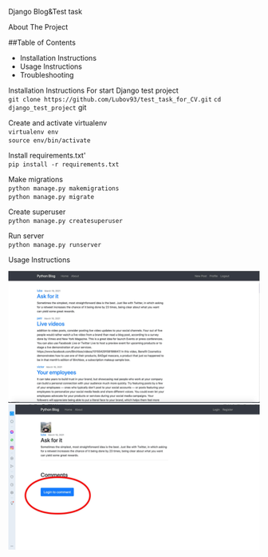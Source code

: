 Django Blog&Test task 

About The Project



##Table of Contents

- Installation Instructions</br>
- Usage Instructions</br>
- Troubleshooting



Installation Instructions
For start Django test project<br>
`git clone https://github.com/Lubov93/test_task_for_CV.git`
`cd django_test_project`
git

Create and activate virtualenv</br>
`virtualenv env`</br>
`source env/bin/activate`

Install requirements.txt'</br>
`pip install -r requirements.txt`

Make migrations</br>
`python manage.py makemigrations`</br>
`python manage.py migrate`</br>

Create superuser</br>
`python manage.py createsuperuser`</br>

Run server</br>
`python manage.py runserver`</br>


Usage Instructions

![](https://github.com/Lubov93/test_task_for_CV/blob/main/django_test_project/media/blog/images/изображение_viber_2021-03-19_21-12-53.jpg)
![](https://github.com/Lubov93/test_task_for_CV/blob/main/django_test_project/media/blog/images/изображение_viber_2021-03-19_21-13-54.jpg)
